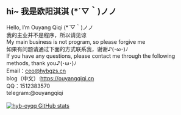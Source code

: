 ## hi~ 我是欧阳淇淇 (*´▽｀)ノノ
Hello, I’m Ouyang Qiqi (*´▽｀)ノノ
<br>
我的主业并不是程序，所以请见谅<br>
My main business is not program, so please forgive me<br>
如果有问题请通过下面的方式联系我，谢谢♪(･ω･)ﾉ<br>
If you have any questions, please contact me through the following methods, thank you♪(･ω･)ﾉ<br>
Email：ceo@hybgzs.cn<br>
blog（中文）:https://ouyangqiqi.cn<br>
QQ：1512383570<br>
telegram:@ouyangqiqi<br>
<br>
[![hyb-oyqq GitHub stats](https://github-readme-stats.vercel.app/api?username=hyb-oyqq&show_icons=true&locale=cn&theme=synthwave)](https://github.com/anuraghazra/github-readme-stats)

